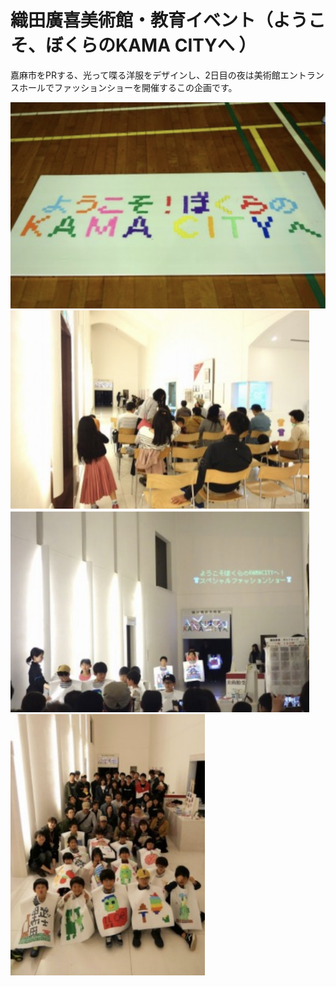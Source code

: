 # 織田廣喜美術館・教育イベント（ようこそ、ぼくらのKAMA CITYへ ）

嘉麻市をPRする、光って喋る洋服をデザインし、2日目の夜は美術館エントランスホールでファッションショーを開催するこの企画です。

![](2.png)
![](3.png)
![](4.png)
